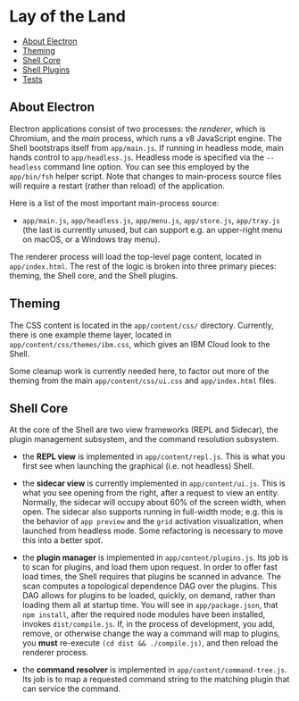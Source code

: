 # Lay of the Land

   - [About Electron](#about-electron)
   - [Theming](#theming)
   - [Shell Core](#shell-core)
   - [Shell Plugins](plugins.md)
   - [Tests](tests.md)

## About Electron

Electron applications consist of two processes: the *renderer*, which
is Chromium, and the *main* process, which runs a v8 JavaScript
engine. The Shell bootstraps itself from `app/main.js`. If running in
headless mode, main hands control to `app/headless.js`. Headless mode
is specified via the `--headless` command line option. You can see
this employed by the `app/bin/fsh` helper script. Note that changes to
main-process source files will require a restart (rather than reload)
of the application.

Here is a list of the most important main-process source:

  - `app/main.js`, `app/headless.js`, `app/menu.js`, `app/store.js`,
    `app/tray.js` (the last is currently unused, but can support
    e.g. an upper-right menu on macOS, or a Windows tray menu).

The renderer process will load the top-level page content, located in
`app/index.html`. The rest of the logic is broken into three primary
pieces: theming, the Shell core, and the Shell plugins.

## Theming

The CSS content is located in the `app/content/css/`
directory. Currently, there is one example theme layer, located in
`app/content/css/themes/ibm.css`, which gives an IBM Cloud look to the
Shell.

Some cleanup work is currently needed here, to factor out more of the
theming from the main `app/content/css/ui.css` and `app/index.html`
files.

## Shell Core

At the core of the Shell are two view frameworks (REPL and Sidecar),
the plugin management subsystem, and the command resolution subsystem.

  - the **REPL view** is implemented in `app/content/repl.js`. This is what
    you first see when launching the graphical (i.e. not headless)
    Shell.

  - the **sidecar view** is currently implemented in
    `app/content/ui.js`. This is what you see opening from the right,
    after a request to view an entity. Normally, the sidecar will
    occupy about 60% of the screen width, when open. The sidecar also
    supports running in full-width mode; e.g. this is the behavior of
    `app preview` and the `grid` activation visualization, when
    launched from headless mode. Some refactoring is necessary to move
    this into a better spot.
   
  - the **plugin manager** is implemented in
    `app/content/plugins.js`. Its job is to scan for plugins, and load
    them upon request. In order to offer fast load times, the Shell
    requires that plugins be scanned in advance. The scan computes a
    topological dependence DAG over the plugins. This DAG allows for
    plugins to be loaded, quickly, on demand, rather than loading them
    all at startup time. You will see in `app/package.json`, that `npm
    install`, after the required node modules have been installed,
    invokes `dist/compile.js`. If, in the process of development, you
    add, remove, or otherwise change the way a command will map to
    plugins, you **must** re-execute `(cd dist && ./compile.js)`, and
    then reload the renderer process.
  
  - the **command resolver** is implemented in
    `app/content/command-tree.js`. Its job is to map a requested
    command string to the matching plugin that can service the
    command.
